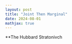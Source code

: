 ```yaml
---
layout: post
title: "Joint Then Marginal"
date: 2024-08-01
mathjax: true
---
```


**The Hubbard Stratonivch
